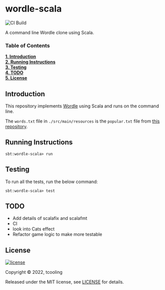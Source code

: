 # wordle-scala

![CI Build](https://github.com/tcooling/wordle-scala/actions/workflows/scala.yml/badge.svg)

A command line Wordle clone using Scala.

### Table of Contents
**[1. Introduction](#introduction)**<br>
**[2. Running Instructions](#running-instructions)**<br>
**[3. Testing](#testing)**<br>
**[4. TODO](#todo)**<br>
**[5. License](#License)**<br>

## Introduction

This repository implements [Wordle](https://powerlanguage.co.uk/wordle/) using Scala and runs on the command line.

The `words.txt` file in `./src/main/resources` is the `popular.txt` file from [this repository](https://github.com/dolph/dictionary).

## Running Instructions

```shell
sbt:wordle-scala> run
```

## Testing

To run all the tests, run the below command:

```shell
sbt:wordle-scala> test
```

## TODO
- Add details of scalafix and scalafmt
- CI
- look into Cats effect
- Refactor game logic to make more testable

## License

[![license](https://img.shields.io/github/license/mashape/apistatus.svg)](./LICENSE)

Copyright ©‎ 2022, tcooling

Released under the MIT license, see [LICENSE](./LICENSE) for details.